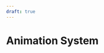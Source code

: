 ```yaml
---
draft: true
---
```


# Animation System
<!--
TODO:
- [ ] Visual Rate event : Animation system
  - [ ] Write an example where the ball changes color based on velocity
        Anything pre-visual

ReferenceSpaceTransformSystem
- update webxr ref space with new avatar physics pose

AnimationSystem
- run animation graph and mixer

AvatarAnimationSystem
- root motion
- animation blending

IKSystem
- solve IK
- VRM copy

MotionCaptureSystem
- Sets local avatar rig from MotionCaptureRigComponent data
- Runs solvers writing to MotionCaptureRigComponent

Transform System
-->
